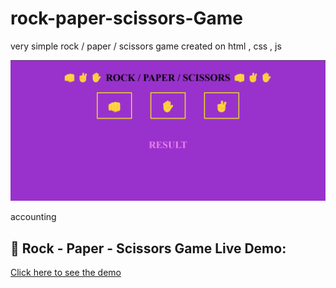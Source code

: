 ﻿# rock-paper-scissors-Game

very simple rock / paper / scissors game created on html , css , js 

![game](https://github.com/EbrahimVatankhah/rock-paper-scissors-Game/blob/main/prj-pic.png?raw=true)

accounting
## 🔗 Rock - Paper - Scissors Game Live Demo:
[Click here to see the demo](https://EbrahimVatankhah.github.io/rock-paper-scissors-Game/)
